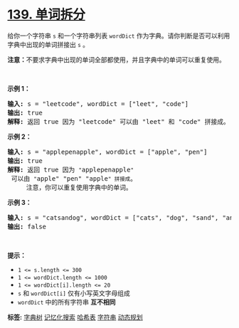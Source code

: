 # [139. 单词拆分](https://leetcode.cn/problems/word-break)
<p>给你一个字符串 <code>s</code> 和一个字符串列表 <code>wordDict</code> 作为字典。请你判断是否可以利用字典中出现的单词拼接出 <code>s</code> 。</p>

<p><strong>注意：</strong>不要求字典中出现的单词全部都使用，并且字典中的单词可以重复使用。</p>

<p>&nbsp;</p>

<p><strong>示例 1：</strong></p>

<pre>
<strong>输入:</strong> s = "leetcode", wordDict = ["leet", "code"]
<strong>输出:</strong> true
<strong>解释:</strong> 返回 true 因为 "leetcode" 可以由 "leet" 和 "code" 拼接成。
</pre>

<p><strong>示例 2：</strong></p>

<pre>
<strong>输入:</strong> s = "applepenapple", wordDict = ["apple", "pen"]
<strong>输出:</strong> true
<strong>解释:</strong> 返回 true 因为 <code>"</code>applepenapple<code>"</code> 可以由 <code>"</code>apple" "pen" "apple<code>" 拼接成</code>。
&nbsp;    注意，你可以重复使用字典中的单词。
</pre>

<p><strong>示例 3：</strong></p>

<pre>
<strong>输入:</strong> s = "catsandog", wordDict = ["cats", "dog", "sand", "and", "cat"]
<strong>输出:</strong> false
</pre>

<p>&nbsp;</p>

<p><strong>提示：</strong></p>

<ul>
	<li><code>1 &lt;= s.length &lt;= 300</code></li>
	<li><code>1 &lt;= wordDict.length &lt;= 1000</code></li>
	<li><code>1 &lt;= wordDict[i].length &lt;= 20</code></li>
	<li><code>s</code> 和 <code>wordDict[i]</code> 仅有小写英文字母组成</li>
	<li><code>wordDict</code> 中的所有字符串 <strong>互不相同</strong></li>
</ul>

**标签:**  [字典树](https://leetcode.cn/tag/trie) [记忆化搜索](https://leetcode.cn/tag/memoization) [哈希表](https://leetcode.cn/tag/hash-table) [字符串](https://leetcode.cn/tag/string) [动态规划](https://leetcode.cn/tag/dynamic-programming) 